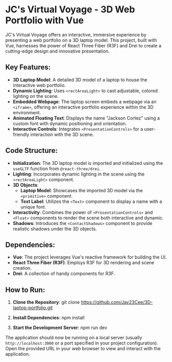 # JC's Virtual Voyage - 3D Web Portfolio with Vue

JC's Virtual Voyage offers an interactive, immersive experience by presenting a web portfolio on a 3D laptop model. This project, built with Vue, harnesses the power of React Three Fiber (R3F) and Drei to create a cutting-edge design and innovative presentation.

## Key Features:
- **3D Laptop Model**: A detailed 3D model of a laptop to house the interactive web portfolio.
- **Dynamic Lighting**: Uses `<rectAreaLight>` to cast adjustable, colored lighting on the scene.
- **Embedded Webpage**: The laptop screen embeds a webpage via an `<iframe>`, offering an interactive portfolio experience within the 3D environment.
- **Animated Floating Text**: Displays the name "Jackson Cortez" using a custom font with dynamic positioning and orientation.
- **Interactive Controls**: Integrates `<PresentationControls>` for a user-friendly interaction with the 3D scene.

## Code Structure:
- **Initialization**: The 3D laptop model is imported and initialized using the `useGLTF` function from `@react-three/drei`.
- **Lighting**: Incorporates dynamic lighting in the scene using the `<rectAreaLight>` component.
- **3D Objects**:
  - **Laptop Model**: Showcases the imported 3D model via the `<primitive>` component.
  - **Text Label**: Utilizes the `<Text>` component to display a name with a unique font.
- **Interactivity**: Combines the power of `<PresentationControls>` and `<Float>` components to render the scene both interactive and dynamic.
- **Shadows**: Introduces the `<ContactShadows>` component to provide realistic shadows under the 3D objects.

## Dependencies:
- **Vue**: The project leverages Vue's reactive framework for building the UI.
- **React Three Fiber (R3F)**: Employs R3F for 3D rendering and scene creation.
- **Drei**: A collection of handy components for R3F.

## How to Run:

1. **Clone the Repository**:
git clone https://github.com/Jay23Cee/3D-laptop-portfolio.git


2. **Install Dependencies**:
npm install

3. **Start the Development Server**:
npm run dev


The application should now be running on a local server (usually `http://localhost:3000` or a port specified in your project configuration). Open the provided URL in your web browser to view and interact with the application.
